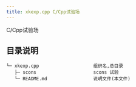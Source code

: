 ```yaml
---
title: xkexp.cpp C/Cpp试验场
---
```


C/Cpp试验场

## 目录说明
```
└─ xkexp.cpp                    组织名,总目录
   ├─ scons                     scons 试验
   └─ README.md                 说明文件(本文件)
```
